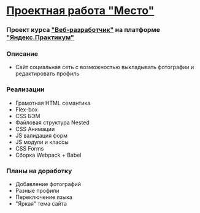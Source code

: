# [Проектная работа "Место"](https://rtemiy.github.io/mesto/)
### Проект курса ["Веб-разработчик"](https://praktikum.yandex.ru/web/) на платформе ["Яндекс.Практикум"](https://practicum.yandex.ru/)
### Описание
- Сайт социальная сеть с возможностью выкладывать фотографии и редактировать профиль
### Реализации
- Грамотная HTML семантика
- Flex-box
- CSS БЭМ
- Файловая структура Nested
- CSS Анимации
- JS валидация форм
- JS модули и классы
- CSS Forms
- Сборка Webpack + Babel
### Планы на доработку
- Добавление фотографий
- Разные профили
- Переключение языка
- "Яркая" тема сайта
